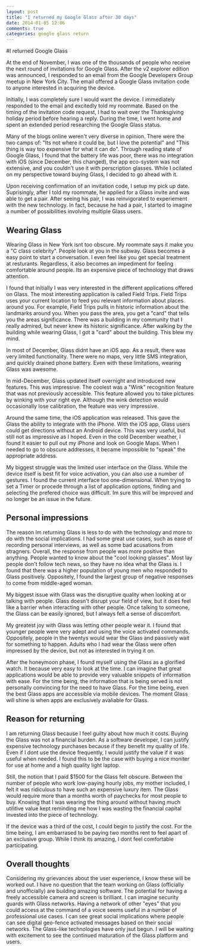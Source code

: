 ```yaml
---
layout: post
title: "I returned my Google Glass after 30 days"
date: 2014-01-05 12:06
comments: true
categories: google glass return
---
```


#I returned Google Glass


At the end of November, I was one of the thousands of people who receive the next round of invitations for Google Glass. After the v2 explorer edition was announced, I responded to an email from the Google Developers Group meetup in New York City. The email offered a Google Glass invitation code to anyone interested in acquiring the device.

Initially, I was completely sure I would want the device. I immediately responded to the email and excitedly told my roommate. Based on the timing of the invitation code request, I had to wait over the Thanksgiving holiday period before hearing a reply. During the time, I went home and spent an extended period researching the Google Glass status.

Many of the blogs online weren't very diverse in opinion. There were the two camps of: "Its not where it could be, but I love the potential" and "This thing is way too expensive for what it can do". Through reading state of Google Glass, I found that the battery life was poor, there was no integration with iOS (since December, this changed), the app eco-system was not extensive, and you couldn't use it with perscription glasses. While I ocilated on my perspective toward buying Glass, I decided to go ahead with it.

Upon receiving confirmation of an invitation code, I setup my pick up date. Suprisingly, after I told my roommate, he applied for a Glass invite and was able to get a pair. After seeing his pair, I was reinvigorated to experiement with the new technology. In fact, because he had a pair, I started to imagine a number of possibilities involving multiple Glass users.

## Wearing Glass

Wearing Glass in New York isnt too obscure. My roommate says it make you a "C class celebrity". People look at you in the subway. Glass becomes a easy point to start a conversation. I even feel like you get special treatment at resturants. Regardless, it also becomes an impediment for feeling comfortable around people. Its an expensive piece of technology that draws attention. 

I found that initially I was very interested in the different applications offered on Glass. The most interesting application is called Field Trips. Field Trips uses your current location to feed you relevant information about places around you. For example, Field Trips pulls in historic information about the landmarks around you. When you pass the area, you get a "card" that tells you the areas significance. There was a building in my community that I really admired, but never knew its historic significance. After walking by the building while wearing Glass, I got a "card" about the building. This blew my mind.

In most of December, Glass didnt have an iOS app. As a result, there was very limited functionality. There were no maps, very little SMS integration, and quickly drained phone battery. Even with these limitations, wearing Glass was awesome.

In mid-December, Glass updated itself overnight and introduced new features. This was impressive. The coolest was a "Wink" recognition feature that was not previously accessible. This feature allowed you to take pictures by winking with your right eye. Although the wink detection would occasionally lose calibration, the feature was very impressive.

Around the same time, the iOS application was released. This gave the Glass the ability to integrate with the iPhone. With the iOS app, Glass users could get directions without an Android device. This was very useful, but still not as impressive as I hoped. Even in the cold December weather, I found it easier to pull out my iPhone and look on Google Maps. When I needed to go to obscure addresses, it became impossible to "speak" the appropriate address.

My biggest struggle was the limited user interface on the Glass. While the device itself is best fit for voice activation, you can also use a number of gestures. I found  the current interface too one-dimensional. When trying to set a Timer or procede through a list of application options, finding and selecting the prefered choice was difficult. Im sure this will be improved and no longer be an issue in the future.

## Personal impressions

The reason Im returning Glass is less to do with the technology and more to do with the social implications. I had some great use cases, such as ease of recording personal interviews, as well as some bad acusations from stragners. Overall, the response from people was more positive than anything. People wanted to know about the "cool looking glasses". Most lay people don't follow tech news, so they have no idea what the Glass is. I found that there was a higher population of young men who responded to Glass positively. Oppositely, I found the largest group of negative responses to come from middle-aged woman. 

My biggest issue with Glass was the disruptive quality when looking at or talking with people. Glass doesn't disrupt your field of view, but it does feel like a barrier when interacting with other people. Once talking to someone, the Glass can be easily ignored, but I always felt a sense of discomfort.

My greatest joy with Glass was letting other people wear it. I found that younger people were very adept and using the voice activated commands. Oppositely, people in the twentys would wear the Glass and passively wait for something to happen. Adults who I had wear the Glass were often impressed by the device, but not as interested in trying it on.

After the honeymoon phase, I found myself using the Glass as a glorified watch. It because very easy to look at the time. I can imagine that great applications would be able to provide very valuable snippets of information with ease. For the time being, the information that is being served is not personally convincing for the need to have Glass. For the time being, even the best Glass apps are accessible via mobile devices. The moment Glass will shine is when apps are exclusively avaliable for Glass.

## Reason for returning

I am returning Glass because I feel guilty about how much it costs. Buying the Glass was not a financial burden. As a software developer, I can justify expensive technology purchases because if they benefit my quality of life. Even if I dont use the device frequently, I would justify the value if it was useful when needed. I found this to be the case with buying a nice moniter for use at home and a high quality light laptop. 

Still, the notion that I paid $1500 for the Glass felt obscure. Between the number of people who work low-paying hourly jobs, my mother included, I felt it was ridiculous to have such an expensive luxury item. The Glass would require more than a months worth of paychecks for most people to buy. Knowing that I was wearing the thing around without having much utilitive value kept reminding me how I was wasting the financial capital invested into the piece of technology.

If the device was a third of the cost, I could begin to justify the cost. For the time being, I am embarrased to be paying two months rent to feel apart of an exclusive group. While I think its amazing, I dont feel comfortable participating.

## Overall thoughts

Considering my grievances about the user experience, I know these will be worked out. I have no question that the team working on Glass (officially and unofficially) are building amazing software. The potential for having a freely accessible camera and screen is brilliant. I can imagine security guards with Glass networks. Having a network of other "eyes" that you could access at the command of a voice seems useful in a number of professional use cases. I can see great social implications where people can see digital geo-fence activated messages based on their social networks. The Glass-like technologies have only jsut begun. I will be waiting with excitement to see the continued maturation of the Glass platform and users.